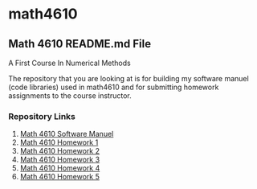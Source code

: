 # math4610


## Math 4610 README.md File
A First Course In Numerical Methods

The repository that you are looking at is for building my software manuel (code libraries) used in math4610 and for submitting homework assignments to the course instructor.

### Repository Links

1. [Math 4610 Software Manuel](https://gbmitchell.github.io/math4610/softwareManuel)
2. [Math 4610 Homework 1](https://gbmitchell.github.io/math4610/HW1)
3. [Math 4610 Homework 2](https://gbmitchell.github.io/math4610/HW2)
4. [Math 4610 Homework 3](https://gbmitchell.github.io/math4610/HW3)
5. [Math 4610 Homework 4](https://gbmitchell.github.io/math4610/HW4)
6. [Math 4610 Homework 5](https://gbmitchell.github.io/math4610/HW5)
